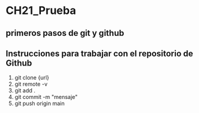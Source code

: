 # CH21_Prueba
primeros pasos de git y github
---


## Instrucciones para trabajar con el repositorio de Github

1. git clone {url}
2. git remote -v
3. git add .
4. git commit -m "mensaje"
5. git push origin main

